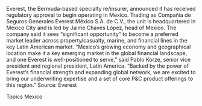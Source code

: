 Everest, the Bermuda-based specialty re/insurer, announced it has received regulatory approval to begin operating in Mexico.
Trading as Compañía de Seguros Generales Everest México S.A. de C.V., the unit is headquartered in Mexico City and is led by Jaime Chaves López, head of Mexico.
The company said it sees “significant opportunity” to become a preferred market leader across property/casualty, marine, and financial lines in the key Latin American market.
“Mexico’s growing economy and geographical location make it a key emerging market in the global financial landscape, and one Everest is well-positioned to serve,” said Pablo Korze, senior vice president and regional president, Latin America. “Backed by the power of Everest’s financial strength and expanding global network, we are excited to bring our underwriting expertise and a set of core P&C product offerings to this region.”
Source: Everest

Topics
Mexico
